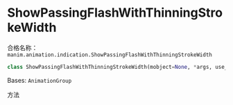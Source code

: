 # ShowPassingFlashWithThinningStrokeWidth 

合格名称：`manim.animation.indication.ShowPassingFlashWithThinningStrokeWidth`

```py
class ShowPassingFlashWithThinningStrokeWidth(mobject=None, *args, use_override=True, **kwargs)
```

Bases: `AnimationGroup`

方法
